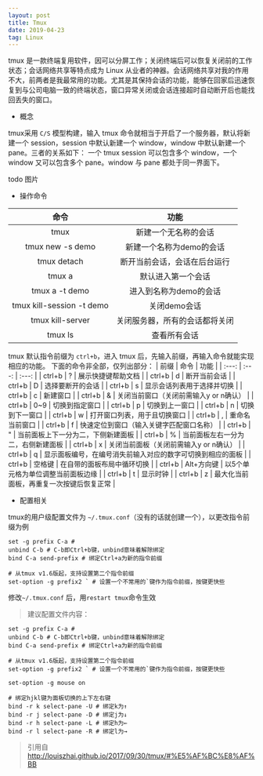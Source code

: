 ```yaml
---
layout: post
title: Tmux
date: 2019-04-23
tag: Linux
---
```


tmux 是一款终端复用软件，因可以分屏工作；关闭终端后可以恢复关闭前的工作状态；会话网络共享等特点成为 Linux 从业者的神器。会话网络共享对我的作用不大，前两者是我最常用的功能。尤其是其保持会话的功能，能够在回家后迅速恢复到与公司电脑一致的终端状态，窗口异常关闭或会话连接超时自动断开后也能找回丢失的窗口。

- 概念

tmux采用 `C/S` 模型构建，输入 tmux 命令就相当于开启了一个服务器，默认将新建一个 session，session 中默认新建一个 window，window 中默认新建一个 pane。三者的关系如下：
一个 tmux session 可以包含多个 window，一个 window 又可以包含多个 pane。window 与 pane 都处于同一界面下。

todo 图片

- 操作命令

|  命令  |  功能  |
| :---: | :---: |
|  tmux  |  新建一个无名称的会话  |
|  tmux new -s demo  |  新建一个名称为demo的会话  |
|  tmux detach  |  断开当前会话，会话在后台运行  |
|  tmux a  |  默认进入第一个会话  |
|  tmux a -t demo  |  进入到名称为demo的会话  |
|  tmux kill-session -t demo  |  关闭demo会话  |
|  tmux kill-server  |  关闭服务器，所有的会话都将关闭  |
|  tmux ls  |  查看所有会话  |

tmux 默认指令前缀为 `ctrl+b`，进入 tmux 后，先输入前缀，再输入命令就能实现相应的功能。
下面的命令非全部，仅列出部分：
|  前缀  |  命令  |  功能  |
| :---: | :---: | :---: |
|  ctrl+b  |  ?  |  展示快捷键帮助文档  |
|  ctrl+b  |  d  |  断开当前会话  |
|  ctrl+b  |  D  |  选择要断开的会话  |
|  ctrl+b  |  s  |  显示会话列表用于选择并切换  |
|  ctrl+b  |  c  |  新建窗口  |
|  ctrl+b  |  &  |  关闭当前窗口（关闭前需输入y or n确认）  |
|  ctrl+b  |  0~9  |  切换到指定窗口  |
|  ctrl+b  |  p  |  切换到上一窗口  |
|  ctrl+b  |  n  |  切换到下一窗口  |
|  ctrl+b  |  w  |  打开窗口列表，用于且切换窗口  |
|  ctrl+b  |  ,  |  重命名当前窗口  |
|  ctrl+b  |  f  |  快速定位到窗口（输入关键字匹配窗口名称）  |
|  ctrl+b  |  "  |  当前面板上下一分为二，下侧新建面板  |
|  ctrl+b  |  %  |  当前面板左右一分为二，右侧新建面板  |
|  ctrl+b  |  x  |  关闭当前面板（关闭前需输入y or n确认）  |
|  ctrl+b  |  q  |  显示面板编号，在编号消失前输入对应的数字可切换到相应的面板  |
|  ctrl+b  |  空格键  |  在自带的面板布局中循环切换  |
|  ctrl+b  |  Alt+方向键  |  以5个单元格为单位调整当前面板边缘  |
|  ctrl+b  |  t  |  显示时钟  |
|  ctrl+b  |  z  |  最大化当前面板，再重复一次按键后恢复正常  |

- 配置相关

tmux的用户级配置文件为 `~/.tmux.conf`（没有的话就创建一个），以更改指令前缀为例
```
set -g prefix C-a #
unbind C-b # C-b即Ctrl+b键，unbind意味着解除绑定
bind C-a send-prefix # 绑定Ctrl+a为新的指令前缀

# 从tmux v1.6版起，支持设置第二个指令前缀
set-option -g prefix2 ` # 设置一个不常用的`键作为指令前缀，按键更快些
```
修改`~/.tmux.conf` 后，用`restart tmux`命令生效

> 建议配置文件内容：
```
set -g prefix C-a #
unbind C-b # C-b即Ctrl+b键，unbind意味着解除绑定
bind C-a send-prefix # 绑定Ctrl+a为新的指令前缀

# 从tmux v1.6版起，支持设置第二个指令前缀
set-option -g prefix2 ` # 设置一个不常用的`键作为指令前缀，按键更快些

set-option -g mouse on

# 绑定hjkl键为面板切换的上下左右键
bind -r k select-pane -U # 绑定k为↑
bind -r j select-pane -D # 绑定j为↓
bind -r h select-pane -L # 绑定h为←
bind -r l select-pane -R # 绑定l为→
```

> 引用自 http://louiszhai.github.io/2017/09/30/tmux/#%E5%AF%BC%E8%AF%BB
